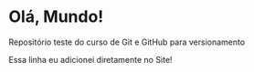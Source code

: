 # Olá, Mundo!
 Repositório teste do curso de Git e GitHub para versionamento 

Essa linha eu adicionei diretamente no Site!

